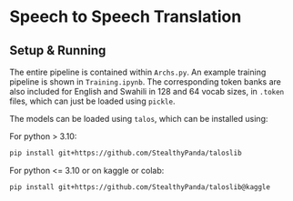 # Speech to Speech Translation

## Setup & Running
The entire pipeline is contained within `Archs.py`. An example training pipeline is shown in `Training.ipynb`. The corresponding token banks are also included for English and Swahili in 128 and 64 vocab sizes, in `.token` files, which can just be loaded using `pickle`.

The models can be loaded using `talos`, which can be installed using:


For python > 3.10:
```bash
pip install git+https://github.com/StealthyPanda/taloslib
```

For python <= 3.10 or on kaggle or colab:

```bash
pip install git+https://github.com/StealthyPanda/taloslib@kaggle
```